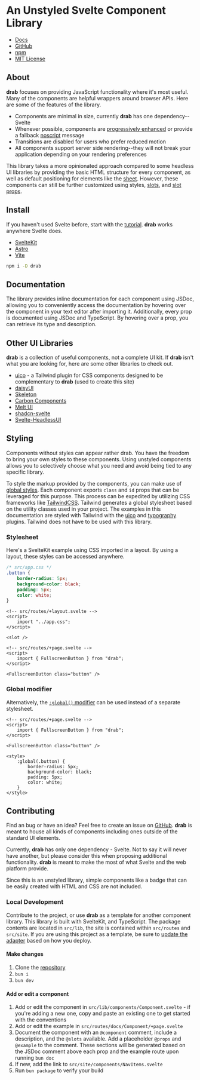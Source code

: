 # An Unstyled Svelte Component Library

- [Docs](https://drab.robino.dev)
- [GitHub](https://github.com/rossrobino/drab)
- [npm](https://www.npmjs.com/package/drab)
- [MIT License](https://github.com/rossrobino/drab/blob/main/LICENSE.md)

## About

**drab** focuses on providing JavaScript functionality where it's most useful. Many of the components are helpful wrappers around browser APIs. Here are some of the features of the library.

- Components are minimal in size, currently **drab** has one dependency--Svelte
- Whenever possible, components are [progressively enhanced](https://drab.robino.dev/docs/ShareButton) or provide a fallback [noscript](https://developer.mozilla.org/en-US/docs/Web/HTML/Element/noscript) message
- Transitions are disabled for users who prefer reduced motion
- All components support server side rendering--they will not break your application depending on your rendering preferences

This library takes a more opinionated approach compared to some headless UI libraries by providing the basic HTML structure for every component, as well as default positioning for elements like the [sheet](https://drab.robino.dev/docs/Sheet). However, these components can still be further customized using styles, [slots](https://svelte.dev/tutorial/slots), and [slot props](https://svelte.dev/tutorial/slot-props).

## Install

If you haven't used Svelte before, start with the [tutorial](https://svelte.dev/tutorial/basics). **drab** works anywhere Svelte does.

- [SvelteKit](https://kit.svelte.dev)
- [Astro](https://docs.astro.build/en/tutorial/1-setup/2/)
- [Vite](https://vitejs.dev/guide/)

```bash
npm i -D drab
```

## Documentation

The library provides inline documentation for each component using JSDoc, allowing you to conveniently access the documentation by hovering over the component in your text editor after importing it. Additionally, every prop is documented using JSDoc and TypeScript. By hovering over a prop, you can retrieve its type and description.

## Other UI Libraries

**drab** is a collection of useful components, not a complete UI kit. If **drab** isn't what you are looking for, here are some other libraries to check out.

- [uico](https://uico.robino.dev) - a Tailwind plugin for CSS components designed to be complementary to **drab** (used to create this site)
- [daisyUI](https://daisyui.com/)
- [Skeleton](https://skeleton.dev)
- [Carbon Components](https://carbon-components-svelte.onrender.com/)
- [Melt UI](https://www.melt-ui.com/)
- [shadcn-svelte](https://www.shadcn-svelte.com/)
- [Svelte-HeadlessUI](https://captaincodeman.github.io/svelte-headlessui/)

## Styling

Components without styles can appear rather drab. You have the freedom to bring your own styles to these components. Using unstyled components allows you to selectively choose what you need and avoid being tied to any specific library.

To style the markup provided by the components, you can make use of [global styles](https://joyofcode.xyz/global-styles-in-sveltekit). Each component exports `class` and `id` props that can be leveraged for this purpose. This process can be expedited by utilizing CSS frameworks like [TailwindCSS](https://tailwindcss.com/). Tailwind generates a global stylesheet based on the utility classes used in your project. The examples in this documentation are styled with Tailwind with the [uico](https://uico.robino.dev) and [typography](https://tailwindcss.com/docs/typography-plugin) plugins. Tailwind does not have to be used with this library.

### Stylesheet

Here's a SvelteKit example using CSS imported in a layout. By using a layout, these styles can be accessed anywhere.

```css
/* src/app.css */
.button {
	border-radius: 5px;
	background-color: black;
	padding: 5px;
	color: white;
}
```

```svelte
<!-- src/routes/+layout.svelte -->
<script>
	import "../app.css";
</script>

<slot />
```

```svelte
<!-- src/routes/+page.svelte -->
<script>
	import { FullscreenButton } from "drab";
</script>

<FullscreenButton class="button" />
```

### Global modifier

Alternatively, the [`:global()` modifier](https://svelte.dev/docs/svelte-components#style) can be used instead of a separate stylesheet.

```svelte
<!-- src/routes/+page.svelte -->
<script>
	import { FullscreenButton } from "drab";
</script>

<FullscreenButton class="button" />

<style>
	:global(.button) {
		border-radius: 5px;
		background-color: black;
		padding: 5px;
		color: white;
	}
</style>
```

## Contributing

Find an bug or have an idea? Feel free to create an issue on [GitHub](https://github.com/rossrobino/drab). **drab** is meant to house all kinds of components including ones outside of the standard UI elements.

Currently, **drab** has only one dependency - Svelte. Not to say it will never have another, but please consider this when proposing additional functionality. **drab** is meant to make the most of what Svelte and the web platform provide.

Since this is an unstyled library, simple components like a badge that can be easily created with HTML and CSS are not included.

### Local Development

Contribute to the project, or use **drab** as a template for another component library. This library is built with SvelteKit, and TypeScript. The package contents are located in `src/lib`, the site is contained within `src/routes` and `src/site`. If you are using this project as a template, be sure to [update the adapter](https://kit.svelte.dev/docs/adapters) based on how you deploy.

#### Make changes

1. Clone the [repository](https://github.com/rossrobino/drab)
2. `bun i`
3. `bun dev`

#### Add or edit a component

1. Add or edit the component in `src/lib/components/Component.svelte` - if you're adding a new one, copy and paste an existing one to get started with the conventions
2. Add or edit the example in `src/routes/docs/Component/+page.svelte`
3. Document the component with an `@component` comment, include a description, and the `@slots` available. Add a placeholder `@props` and `@example` to the comment. These sections will be generated based on the JSDoc comment above each prop and the example route upon running `bun doc`
4. If new, add the link to `src/site/components/NavItems.svelte`
5. Run `bun package` to verify your build

